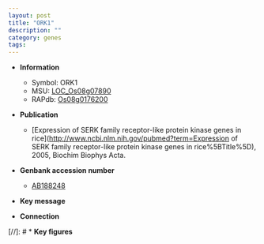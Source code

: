 ```yaml
---
layout: post
title: "ORK1"
description: ""
category: genes
tags: 
---
```


* **Information**  
    + Symbol: ORK1  
    + MSU: [LOC_Os08g07890](http://rice.uga.edu/cgi-bin/ORF_infopage.cgi?orf=LOC_Os08g07890)  
    + RAPdb: [Os08g0176200](https://rapdb.dna.affrc.go.jp/locus/?name=Os08g0176200)  

* **Publication**  
    + [Expression of SERK family receptor-like protein kinase genes in rice](http://www.ncbi.nlm.nih.gov/pubmed?term=Expression of SERK family receptor-like protein kinase genes in rice%5BTitle%5D), 2005, Biochim Biophys Acta.

* **Genbank accession number**  
    + [AB188248](http://www.ncbi.nlm.nih.gov/nuccore/AB188248)

* **Key message**  

* **Connection**  

[//]: # * **Key figures**  


